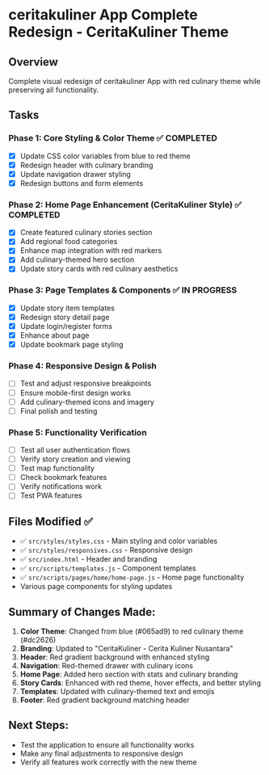 # ceritakuliner App Complete Redesign - CeritaKuliner Theme

## Overview
Complete visual redesign of ceritakuliner App with red culinary theme while preserving all functionality.

## Tasks

### Phase 1: Core Styling & Color Theme ✅ COMPLETED
- [x] Update CSS color variables from blue to red theme
- [x] Redesign header with culinary branding
- [x] Update navigation drawer styling
- [x] Redesign buttons and form elements

### Phase 2: Home Page Enhancement (CeritaKuliner Style) ✅ COMPLETED
- [x] Create featured culinary stories section
- [x] Add regional food categories
- [x] Enhance map integration with red markers
- [x] Add culinary-themed hero section
- [x] Update story cards with red culinary aesthetics

### Phase 3: Page Templates & Components ✅ IN PROGRESS
- [x] Update story item templates
- [x] Redesign story detail page
- [x] Update login/register forms
- [x] Enhance about page
- [x] Update bookmark page styling

### Phase 4: Responsive Design & Polish
- [ ] Test and adjust responsive breakpoints
- [ ] Ensure mobile-first design works
- [ ] Add culinary-themed icons and imagery
- [ ] Final polish and testing

### Phase 5: Functionality Verification
- [ ] Test all user authentication flows
- [ ] Verify story creation and viewing
- [ ] Test map functionality
- [ ] Check bookmark features
- [ ] Verify notifications work
- [ ] Test PWA features

## Files Modified ✅
- ✅ `src/styles/styles.css` - Main styling and color variables
- ✅ `src/styles/responsives.css` - Responsive design
- ✅ `src/index.html` - Header and branding
- ✅ `src/scripts/templates.js` - Component templates
- ✅ `src/scripts/pages/home/home-page.js` - Home page functionality
- Various page components for styling updates

## Summary of Changes Made:
1. **Color Theme**: Changed from blue (#065ad9) to red culinary theme (#dc2626)
2. **Branding**: Updated to "CeritaKuliner - Cerita Kuliner Nusantara"
3. **Header**: Red gradient background with enhanced styling
4. **Navigation**: Red-themed drawer with culinary icons
5. **Home Page**: Added hero section with stats and culinary branding
6. **Story Cards**: Enhanced with red theme, hover effects, and better styling
7. **Templates**: Updated with culinary-themed text and emojis
8. **Footer**: Red gradient background matching header

## Next Steps:
- Test the application to ensure all functionality works
- Make any final adjustments to responsive design
- Verify all features work correctly with the new theme
